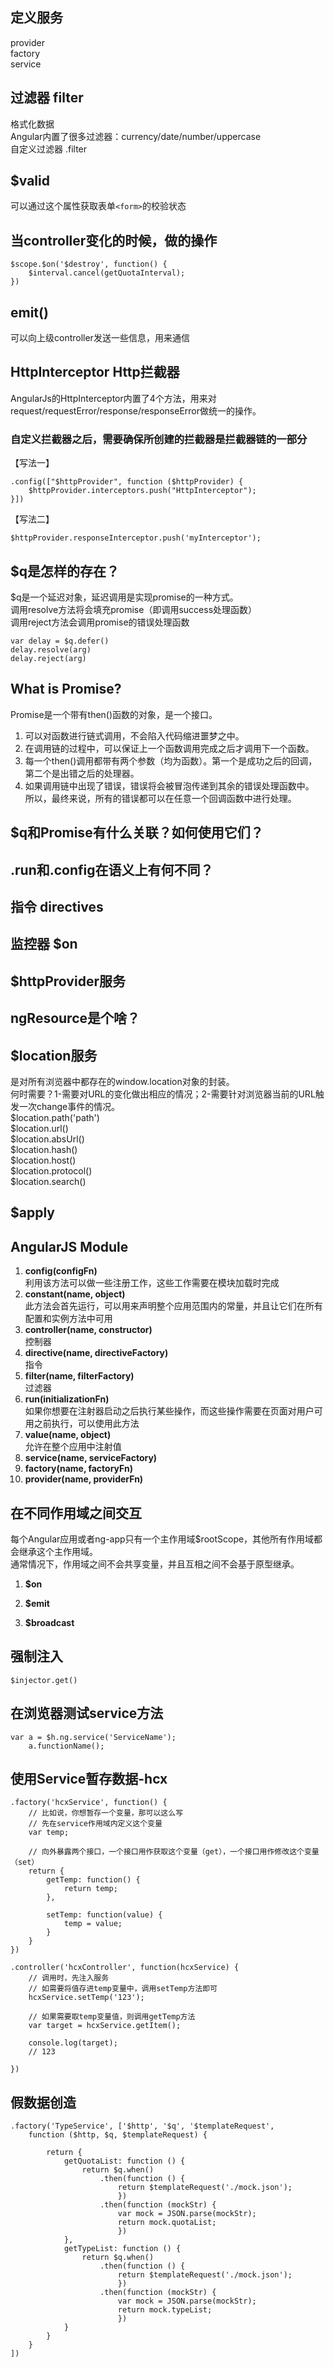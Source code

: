 ## 定义服务
provider  
factory  
service  

## 过滤器 filter
格式化数据  
Angular内置了很多过滤器：currency/date/number/uppercase  
自定义过滤器 .filter

## $valid
可以通过这个属性获取表单`<form>`的校验状态

## 当controller变化的时候，做的操作
	$scope.$on('$destroy', function() {
		$interval.cancel(getQuotaInterval);
	})

## emit()
可以向上级controller发送一些信息，用来通信

## HttpInterceptor Http拦截器
AngularJs的HttpInterceptor内置了4个方法，用来对request/requestError/response/responseError做统一的操作。
### 自定义拦截器之后，需要确保所创建的拦截器是拦截器链的一部分
【写法一】  

    .config(["$httpProvider", function ($httpProvider) {
        $httpProvider.interceptors.push("HttpInterceptor");
    }])

【写法二】  

	$httpProvider.responseInterceptor.push('myInterceptor');

## $q是怎样的存在？
$q是一个延迟对象，延迟调用是实现promise的一种方式。  
调用resolve方法将会填充promise（即调用success处理函数）  
调用reject方法会调用promise的错误处理函数

	var delay = $q.defer()
	delay.resolve(arg)
	delay.reject(arg)

## What is Promise?
Promise是一个带有then()函数的对象，是一个接口。  
1. 可以对函数进行链式调用，不会陷入代码缩进噩梦之中。  
2. 在调用链的过程中，可以保证上一个函数调用完成之后才调用下一个函数。  
3. 每一个then()调用都带有两个参数（均为函数）。第一个是成功之后的回调，第二个是出错之后的处理器。  
4. 如果调用链中出现了错误，错误将会被冒泡传递到其余的错误处理函数中。  
所以，最终来说，所有的错误都可以在任意一个回调函数中进行处理。

## $q和Promise有什么关联？如何使用它们？

## .run和.config在语义上有何不同？

## 指令 directives

## 监控器 $on

## $httpProvider服务

## ngResource是个啥？

## $location服务
是对所有浏览器中都存在的window.location对象的封装。  
何时需要？1-需要对URL的变化做出相应的情况；2-需要针对浏览器当前的URL触发一次change事件的情况。    
$location.path('path')  
$location.url()  
$location.absUrl()  
$location.hash()  
$location.host()  
$location.protocol()  
$location.search()  

## $apply

## AngularJS Module
1. __config(configFn)__  
利用该方法可以做一些注册工作，这些工作需要在模块加载时完成
2. __constant(name, object)__  
此方法会首先运行，可以用来声明整个应用范围内的常量，并且让它们在所有配置和实例方法中可用
3. __controller(name, constructor)__  
控制器
4. __directive(name, directiveFactory)__  
指令  
5. __filter(name, filterFactory)__  
过滤器
6. __run(initializationFn)__  
如果你想要在注射器启动之后执行某些操作，而这些操作需要在页面对用户可用之前执行，可以使用此方法
7. __value(name, object)__  
允许在整个应用中注射值
8. __service(name, serviceFactory)__  
9. __factory(name, factoryFn)__  
10. __provider(name, providerFn)__  

## 在不同作用域之间交互
每个Angular应用或者ng-app只有一个主作用域$rootScope，其他所有作用域都会继承这个主作用域。  
通常情况下，作用域之间不会共享变量，并且互相之间不会基于原型继承。  

1. __$on__  

2. __$emit__  

3. __$broadcast__  

## 强制注入
`$injector.get()`

## 在浏览器测试service方法
	var a = $h.ng.service('ServiceName');
		a.functionName();

## 使用Service暂存数据-hcx
    .factory('hcxService', function() {
        // 比如说，你想暂存一个变量，那可以这么写
        // 先在service作用域内定义这个变量
        var temp;

        // 向外暴露两个接口，一个接口用作获取这个变量（get），一个接口用作修改这个变量（set）
        return {
            getTemp: function() {
                return temp;
            },

            setTemp: function(value) {
                temp = value;
            }
        }
    })

    .controller('hcxController', function(hcxService) {
        // 调用时，先注入服务
        // 如需要将值存进temp变量中，调用setTemp方法即可
        hcxService.setTemp('123');

        // 如果需要取temp变量值，则调用getTemp方法
        var target = hcxService.getItem();

        console.log(target);
        // 123

    })



## 假数据创造
	.factory('TypeService', ['$http', '$q', '$templateRequest',
		function ($http, $q, $templateRequest) {
	
			return {
				getQuotaList: function () {
					return $q.when()
						.then(function () {
							return $templateRequest('./mock.json');
							})
	                    .then(function (mockStr) {
	                        var mock = JSON.parse(mockStr);
	                        return mock.quotaList;
	                        })
	            },
	            getTypeList: function () {
	                return $q.when()
	                    .then(function () {
	                    	return $templateRequest('./mock.json');
	                        })
	                    .then(function (mockStr) {
	                        var mock = JSON.parse(mockStr);
	                        return mock.typeList;
	                        })
                }
            }
        }
    ])